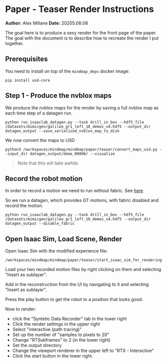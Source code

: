 # Paper - Teaser Render Instructions

**Author:** Alex Millane
**Date:** 20205.08.08


The goal here is to produce a sexy render for the front page of the paper.
The goal with the document is to describe how to recreate the render I put together.

## Prerequisites

You need to install on top of the `mindmap_deps` docker image:

```
pip install usd-core
```

## Step 1 - Produce the nvblox maps

We produce the nvblox maps for the render by saving a full nvblox map as each time step
of a datagen run.

```
python run_isaaclab_datagen.py --task drill_in_box --hdf5_file /datasets/mimicgen/galileo_gr1_left_10_demos_v4.hdf5 --output_dir datagen_output --save_serialized_nvblox_map_to_disk
```

We now convert the maps to USD

```
python3 /workspaces/mindmap/mindmap/paper/teaser/convert_maps_usd.py --input_dir datagen_output/demo_00000/ --visualize
```

> Note that this will take awhile.


## Record the robot motion

In order to record a motion we need to run without fabric. See [here](https://isaac-sim.github.io/IsaacLab/main/source/how-to/record_animation.html)

So we run a datagen, which provides GT motions, with fabric disabled and record the motion.

```
python run_isaaclab_datagen.py --task drill_in_box --hdf5_file /datasets/mimicgen/galileo_gr1_left_10_demos_v4.hdf5 --output_dir datagen_output --disable_fabric
```


## Open Isaac Sim, Load Scene, Render


Open Isaac Sim with the modified experience file:

```
/workspaces/mindmap/mindmap/paper/teaser/start_isaac_sim_for_rendering.sh
```

Load your two recorded motion files by right clicking on them and selecting "Insert as sublayer".

Add in the reconstruction from the UI by navigating to it and selecting "Insert as sublayer".

Press the play button to get the robot to a position that looks good.

Now to render:
- click the "Syntetic Data Recorder" tab in the lower right
- Click the render settings in the upper right
- Select "interactive (path tracing)"
- Set up the number of "samples to pixels to 20"
- Change "RTSubframes" to 2 (in the lower right)
- Set the output directory
- Change the viewport renderer in the upper left to "RTX - Interactive"
- Click the start button in the lower right.
